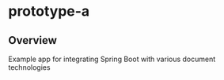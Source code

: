 
# prototype-a

## Overview

Example app for integrating Spring Boot with various document technologies

